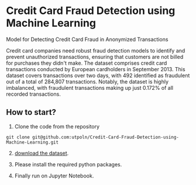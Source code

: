 # Credit Card Fraud Detection using Machine Learning

Model for Detecting Credit Card Fraud in Anonymized Transactions

Credit card companies need robust fraud detection models to identify and prevent unauthorized transactions, ensuring that customers are not billed for purchases they didn't make. The dataset comprises credit card transactions conducted by European cardholders in September 2013. This dataset covers transactions over two days, with 492 identified as fraudulent out of a total of 284,807 transactions. Notably, the dataset is highly imbalanced, with fraudulent transactions making up just 0.172% of all recorded transactions.



## How to start?

1. Clone the code from the repository
```
git clone git@github.com:utpoln/Credit-Card-Fraud-Detection-using-Machine-Learning.git
```
2. [download the dataset](https://www.kaggle.com/mlg-ulb/creditcardfraud).

3. Please install the required python packages.

4. Finally run on Jupyter Notebook.
